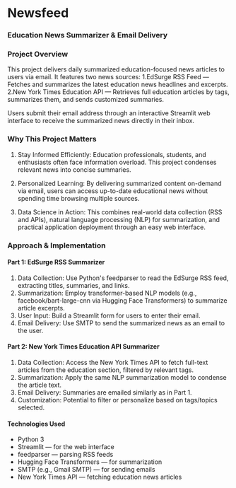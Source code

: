 # Newsfeed

### Education News Summarizer & Email Delivery
### Project Overview
This project delivers daily summarized education-focused news articles to users via email. It features two news sources:
    1.EdSurge RSS Feed — Fetches and summarizes the latest education news headlines and excerpts.
    2.New York Times Education API — Retrieves full education articles by tags, summarizes them, and sends customized summaries.

Users submit their email address through an interactive Streamlit web interface to receive the summarized news directly in their inbox.

### Why This Project Matters
1. Stay Informed Efficiently: Education professionals, students, and enthusiasts often face information overload. This project condenses relevant news into concise summaries.

2. Personalized Learning: By delivering summarized content on-demand via email, users can access up-to-date educational news without spending time browsing multiple sources.

3. Data Science in Action: This combines real-world data collection (RSS and APIs), natural language processing (NLP) for summarization, and practical application deployment through an easy web interface.

### Approach & Implementation
#### Part 1: EdSurge RSS Summarizer
1. Data Collection: Use Python's feedparser to read the EdSurge RSS feed, extracting titles, summaries, and links.
2. Summarization: Employ transformer-based NLP models (e.g., facebook/bart-large-cnn via Hugging Face Transformers) to summarize article excerpts.
3. User Input: Build a Streamlit form for users to enter their email.
4. Email Delivery: Use SMTP to send the summarized news as an email to the user.

#### Part 2: New York Times Education API Summarizer
1. Data Collection: Access the New York Times API to fetch full-text articles from the education section, filtered by relevant tags.
2. Summarization: Apply the same NLP summarization model to condense the article text.
3. Email Delivery: Summaries are emailed similarly as in Part 1.
4. Customization: Potential to filter or personalize based on tags/topics selected.

#### Technologies Used
* Python 3
* Streamlit — for the web interface
* feedparser — parsing RSS feeds
* Hugging Face Transformers — for summarization
* SMTP (e.g., Gmail SMTP) — for sending emails
* New York Times API — fetching education news articles